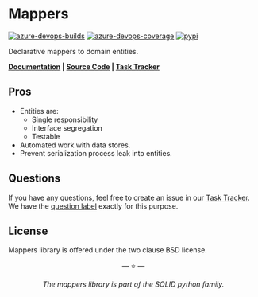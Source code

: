 # Mappers

[![azure-devops-builds](https://img.shields.io/azure-devops/build/proofit404/mappers/1?style=flat-square)](https://dev.azure.com/proofit404/mappers/_build/latest?definitionId=1&branchName=master)
[![azure-devops-coverage](https://img.shields.io/azure-devops/coverage/proofit404/mappers/1?style=flat-square)](https://dev.azure.com/proofit404/mappers/_build/latest?definitionId=1&branchName=master)
[![pypi](https://img.shields.io/pypi/v/mappers?style=flat-square)](https://pypi.python.org/pypi/mappers/)

Declarative mappers to domain entities.

**[Documentation](https://proofit404.github.io/mappers/) |
[Source Code](https://github.com/proofit404/mappers) |
[Task Tracker](https://github.com/proofit404/mappers/issues)**

## Pros

- Entities are:
  - Single responsibility
  - Interface segregation
  - Testable
- Automated work with data stores.
- Prevent serialization process leak into entities.

## Questions

If you have any questions, feel free to create an issue in our
[Task Tracker](https://github.com/proofit404/mappers/issues). We have the
[question label](https://github.com/proofit404/mappers/issues?q=is%3Aopen+is%3Aissue+label%3Aquestion)
exactly for this purpose.

## License

Mappers library is offered under the two clause BSD license.

<p align="center">&mdash; ⭐️ &mdash;</p>
<p align="center"><i>The mappers library is part of the SOLID python family.</i></p>
